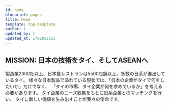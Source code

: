 ```yaml
---
id: home
blueprint: pages
title: Home
template: top-template
author: 1
updated_by: 1
updated_at: 1702032553
---
```

## MISSION: 日本の技術をタイ、そしてASEANへ

製造業2300社以上、日本食レストランは5500店舗以上。多数の日系が進出しているタイ。
様々な日本製品で溢れている現状では、「日本の企業がタイで何をしたいか」だけでなく、
「タイの市場、タイ企業が何を求めているか」を考える必要があります。
タイ企業のニーズ収集をもとに日系企業とのマッチングを行い、
タイに新しい価値を生み出すことが我々の使命です。